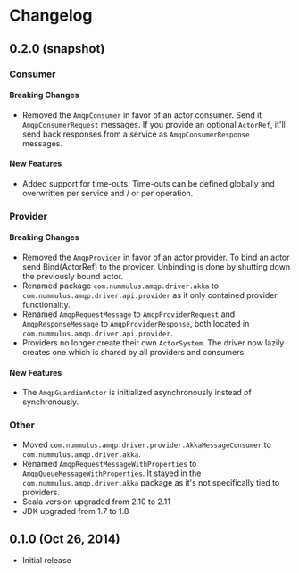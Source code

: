 # Changelog

## 0.2.0 (snapshot)

### Consumer

#### Breaking Changes

* Removed the `AmqpConsumer` in favor of an actor consumer. Send it `AmqpConsumerRequest` messages. If you provide an optional `ActorRef`, it'll send back responses from a service as `AmqpConsumerResponse` messages.

#### New Features

* Added support for time-outs. Time-outs can be defined globally and overwritten per service and / or per operation.

### Provider

#### Breaking Changes

* Removed the `AmqpProvider` in favor of an actor provider. To bind an actor send Bind(ActorRef) to the provider. Unbinding is done by shutting down the previously bound actor.
* Renamed package `com.nummulus.amqp.driver.akka` to `com.nummulus.amqp.driver.api.provider` as it only contained provider functionality.
* Renamed `AmqpRequestMessage` to `AmqpProviderRequest` and `AmqpResponseMessage` to `AmqpProviderResponse`, both located in `com.nummulus.amqp.driver.api.provider`.
* Providers no longer create their own `ActorSystem`. The driver now lazily creates one which is shared by all providers and consumers.

#### New Features

* The `AmqpGuardianActor` is initialized asynchronously instead of synchronously.

### Other

* Moved `com.nummulus.amqp.driver.provider.AkkaMessageConsumer` to `com.nummulus.amqp.driver.akka`.
* Renamed `AmqpRequestMessageWithProperties` to `AmqpQueueMessageWithProperties`. It stayed in the `com.nummulus.amqp.driver.akka` package as it's not specifically tied to providers.
* Scala version upgraded from 2.10 to 2.11
* JDK upgraded from 1.7 to 1.8

## 0.1.0 (Oct 26, 2014)

* Initial release